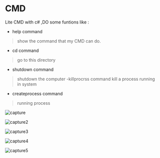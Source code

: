 # CMD
Lite CMD with c# ,DO some funtions like :
- help command 
> show the command that my CMD can do.
- cd command
 > go to this directory
- shutdown  command
>shutdown the computer
-killprocrss command
> kill a process running in system
- createprocess command
> running process

![capture](https://user-images.githubusercontent.com/37047996/49972624-ee89e280-ff3a-11e8-9335-db0e4b466466.PNG)


![capture2](https://user-images.githubusercontent.com/37047996/49972654-fc3f6800-ff3a-11e8-86f9-83add6209f12.PNG)


![capture3](https://user-images.githubusercontent.com/37047996/49972666-05c8d000-ff3b-11e8-9940-3b9b42dddb5b.PNG)


![capture4](https://user-images.githubusercontent.com/37047996/49972677-111bfb80-ff3b-11e8-84f4-fe66b36f0ace.PNG)


![capture5](https://user-images.githubusercontent.com/37047996/49972685-18dba000-ff3b-11e8-8ebf-8ed875428ec5.PNG)


